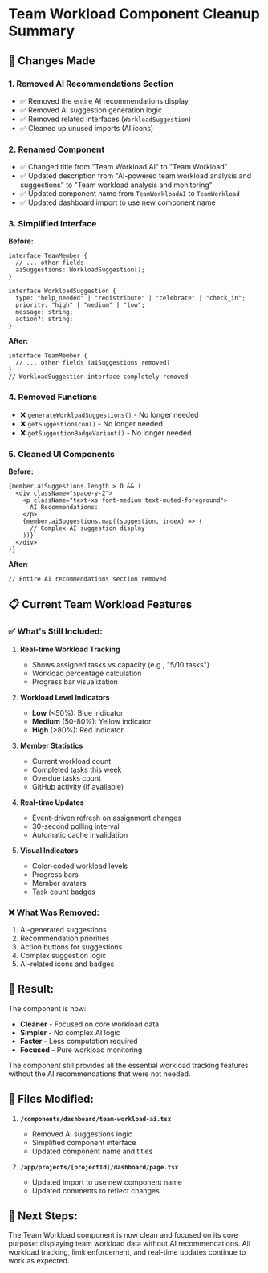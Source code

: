 # Team Workload Component Cleanup Summary

## 🧹 Changes Made

### 1. **Removed AI Recommendations Section**
- ✅ Removed the entire AI recommendations display
- ✅ Removed AI suggestion generation logic
- ✅ Removed related interfaces (`WorkloadSuggestion`)
- ✅ Cleaned up unused imports (AI icons)

### 2. **Renamed Component**
- ✅ Changed title from "Team Workload AI" to "Team Workload"
- ✅ Updated description from "AI-powered team workload analysis and suggestions" to "Team workload analysis and monitoring"
- ✅ Updated component name from `TeamWorkloadAI` to `TeamWorkload`
- ✅ Updated dashboard import to use new component name

### 3. **Simplified Interface**
**Before:**
```tsx
interface TeamMember {
  // ... other fields
  aiSuggestions: WorkloadSuggestion[];
}

interface WorkloadSuggestion {
  type: "help_needed" | "redistribute" | "celebrate" | "check_in";
  priority: "high" | "medium" | "low";
  message: string;
  action?: string;
}
```

**After:**
```tsx
interface TeamMember {
  // ... other fields (aiSuggestions removed)
}
// WorkloadSuggestion interface completely removed
```

### 4. **Removed Functions**
- ❌ `generateWorkloadSuggestions()` - No longer needed
- ❌ `getSuggestionIcon()` - No longer needed  
- ❌ `getSuggestionBadgeVariant()` - No longer needed

### 5. **Cleaned UI Components**
**Before:**
```tsx
{member.aiSuggestions.length > 0 && (
  <div className="space-y-2">
    <p className="text-xs font-medium text-muted-foreground">
      AI Recommendations:
    </p>
    {member.aiSuggestions.map((suggestion, index) => (
      // Complex AI suggestion display
    ))}
  </div>
)}
```

**After:**
```tsx
// Entire AI recommendations section removed
```

## 📋 Current Team Workload Features

### ✅ **What's Still Included:**
1. **Real-time Workload Tracking**
   - Shows assigned tasks vs capacity (e.g., "5/10 tasks")
   - Workload percentage calculation
   - Progress bar visualization

2. **Workload Level Indicators**
   - **Low** (<50%): Blue indicator
   - **Medium** (50-80%): Yellow indicator
   - **High** (>80%): Red indicator

3. **Member Statistics**
   - Current workload count
   - Completed tasks this week
   - Overdue tasks count
   - GitHub activity (if available)

4. **Real-time Updates**
   - Event-driven refresh on assignment changes
   - 30-second polling interval
   - Automatic cache invalidation

5. **Visual Indicators**
   - Color-coded workload levels
   - Progress bars
   - Member avatars
   - Task count badges

### ❌ **What Was Removed:**
1. AI-generated suggestions
2. Recommendation priorities
3. Action buttons for suggestions
4. Complex suggestion logic
5. AI-related icons and badges

## 🎯 **Result:**

The component is now:
- **Cleaner** - Focused on core workload data
- **Simpler** - No complex AI logic
- **Faster** - Less computation required
- **Focused** - Pure workload monitoring

The component still provides all the essential workload tracking features without the AI recommendations that were not needed.

## 📁 **Files Modified:**

1. **`/components/dashboard/team-workload-ai.tsx`**
   - Removed AI suggestions logic
   - Simplified component interface
   - Updated component name and titles

2. **`/app/projects/[projectId]/dashboard/page.tsx`**
   - Updated import to use new component name
   - Updated comments to reflect changes

## 🚀 **Next Steps:**

The Team Workload component is now clean and focused on its core purpose: displaying team workload data without AI recommendations. All workload tracking, limit enforcement, and real-time updates continue to work as expected.